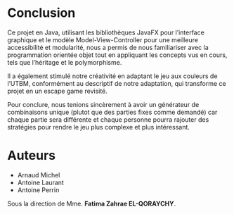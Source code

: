 # Conclusion

Ce projet en Java, utilisant les bibliothèques JavaFX pour l’interface graphique et le modèle Model-View-Controller pour une meilleure accessibilité et modularité, nous a permis de nous familiariser avec la programmation orientée objet tout en appliquant les concepts vus en cours, tels que l’héritage et le polymorphisme.

Il a également stimulé notre créativité en adaptant le jeu aux couleurs de l’UTBM, conformément au descriptif de notre adaptation, qui transforme ce projet en un escape game revisité.

Pour conclure, nous tenions sincèrement à avoir un générateur de combinaisons unique (plutot que des parties fixes comme demandé) car chaque partie sera différente et chaque personne pourra rajouter des stratégies pour rendre le jeu plus complexe et plus intéressant.


# Auteurs

- Arnaud Michel
- Antoine Laurant
- Antoine Perrin

Sous la direction de Mme. **Fatima Zahrae EL-QORAYCHY**.